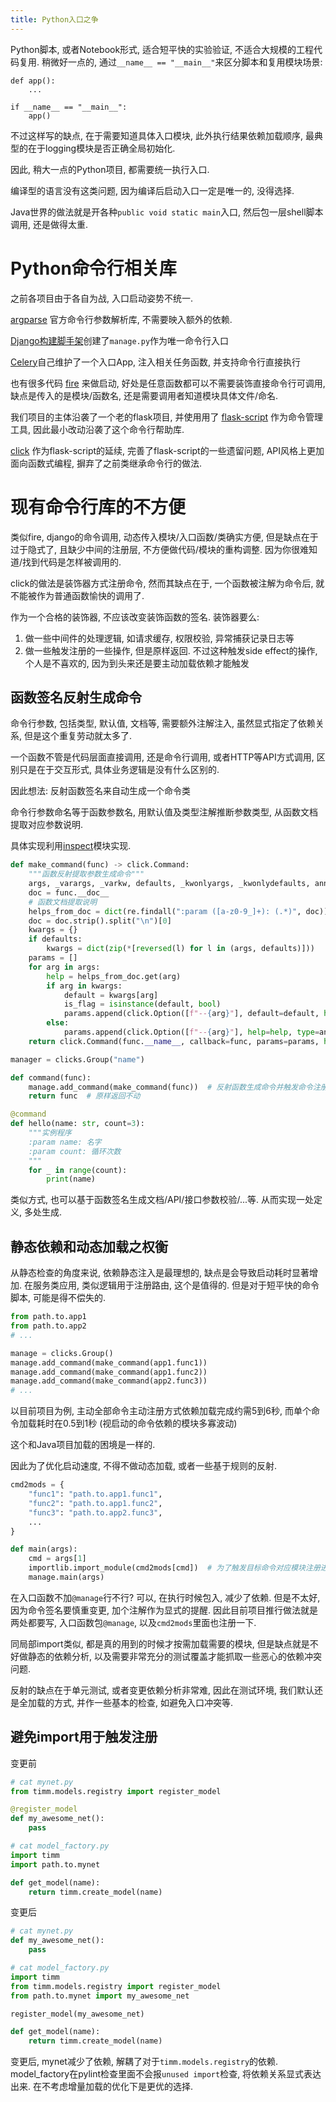 ```yaml
---
title: Python入口之争
---
```


Python脚本, 或者Notebook形式, 适合短平快的实验验证, 不适合大规模的工程代码复用.
稍微好一点的, 通过`__name__ == "__main__"`来区分脚本和复用模块场景:

```
def app():
    ...

if __name__ == "__main__":
    app()
```

不过这样写的缺点, 在于需要知道具体入口模块, 此外执行结果依赖加载顺序, 最典型的在于logging模块是否正确全局初始化.

因此, 稍大一点的Python项目, 都需要统一执行入口.

编译型的语言没有这类问题, 因为编译后启动入口一定是唯一的, 没得选择.

Java世界的做法就是开各种`public void static main`入口, 然后包一层shell脚本调用, 还是做得太重.

# Python命令行相关库

之前各项目由于各自为战, 入口启动姿势不统一.

[argparse](https://docs.python.org/3/library/argparse.html) 官方命令行参数解析库, 不需要映入额外的依赖.

[Django构建脚手架](https://docs.djangoproject.com/en/4.0/ref/django-admin/)创建了`manage.py`作为唯一命令行入口

[Celery](https://docs.celeryq.dev/en/stable/getting-started/first-steps-with-celery.html#application)自己维护了一个入口App, 注入相关任务函数, 并支持命令行直接执行

也有很多代码 [fire](https://github.com/google/python-fire) 来做启动, 好处是任意函数都可以不需要装饰直接命令行可调用, 缺点是传入的是模块/函数名, 还是需要调用者知道模块具体文件/命名. 

我们项目的主体沿袭了一个老的flask项目, 并使用用了 [flask-script](https://flask-script.readthedocs.io/)
作为命令管理工具, 因此最小改动沿袭了这个命令行帮助库.

[click](https://click.palletsprojects.com/) 作为flask-script的延续, 完善了flask-script的一些遗留问题, API风格上更加面向函数式编程, 摒弃了之前类继承命令行的做法.

# 现有命令行库的不方便

类似fire, django的命令调用, 动态传入模块/入口函数/类确实方便, 但是缺点在于过于隐式了, 且缺少中间的注册层, 不方便做代码/模块的重构调整.
因为你很难知道/找到代码是怎样被调用的.

click的做法是装饰器方式注册命令, 然而其缺点在于, 一个函数被注解为命令后, 就不能被作为普通函数愉快的调用了.

作为一个合格的装饰器, 不应该改变装饰函数的签名. 装饰器要么:
1. 做一些中间件的处理逻辑, 如请求缓存, 权限校验, 异常捕获记录日志等
2. 做一些触发注册的一些操作, 但是原样返回. 不过这种触发side effect的操作, 个人是不喜欢的, 因为到头来还是要主动加载依赖才能触发

## 函数签名反射生成命令

命令行参数, 包括类型, 默认值, 文档等, 需要额外注解注入, 虽然显式指定了依赖关系, 但是这个重复劳动就太多了.

一个函数不管是代码层面直接调用, 还是命令行调用, 或者HTTP等API方式调用, 区别只是在于交互形式, 具体业务逻辑是没有什么区别的.

因此想法: 反射函数签名来自动生成一个命令类

命令行参数命名等于函数参数名, 用默认值及类型注解推断参数类型, 从函数文档提取对应参数说明.

具体实现利用[inspect](https://docs.python.org/3/library/inspect.html)模块实现.

```python
def make_command(func) -> click.Command:
    """函数反射提取参数生成命令"""
    args, _varargs, _varkw, defaults, _kwonlyargs, _kwonlydefaults, annotations = inspect.getfullargspec(func)
    doc = func.__doc__
    # 函数文档提取说明
    helps_from_doc = dict(re.findall(":param ([a-z0-9_]+): (.*)", doc))
    doc = doc.strip().split("\n")[0]
    kwargs = {}
    if defaults:
        kwargs = dict(zip(*[reversed(l) for l in (args, defaults)]))
    params = []
    for arg in args:
        help = helps_from_doc.get(arg)
        if arg in kwargs:
            default = kwargs[arg]
            is_flag = isinstance(default, bool)
            params.append(click.Option([f"--{arg}"], default=default, help=help, is_flag=is_flag, show_default=True))
        else:
            params.append(click.Option([f"--{arg}"], help=help, type=annotations.get(arg, str)))
    return click.Command(func.__name__, callback=func, params=params, help=doc)

manager = clicks.Group("name")

def command(func):
    manage.add_command(make_command(func))  # 反射函数生成命令并触发命令注册
    return func  # 原样返回不动

@command
def hello(name: str, count=3):
    """实例程序
    :param name: 名字
    :param count: 循环次数
    """
    for _ in range(count):
        print(name)
```

类似方式, 也可以基于函数签名生成文档/API/接口参数校验/...等. 从而实现一处定义, 多处生成.

## 静态依赖和动态加载之权衡

从静态检查的角度来说, 依赖静态注入是最理想的, 缺点是会导致启动耗时显著增加.
在服务类应用, 类似逻辑用于注册路由, 这个是值得的.
但是对于短平快的命令脚本, 可能是得不偿失的.

```python
from path.to.app1
from path.to.app2
# ...

manage = clicks.Group()
manage.add_command(make_command(app1.func1))
manage.add_command(make_command(app1.func2))
manage.add_command(make_command(app2.func3))
# ...
```

以目前项目为例, 主动全部命令主动注册方式依赖加载完成约需5到6秒, 而单个命令加载耗时在0.5到1秒 (视启动的命令依赖的模块多寡波动)

这个和Java项目加载的困境是一样的.

因此为了优化启动速度, 不得不做动态加载, 或者一些基于规则的反射.

```python
cmd2mods = {
    "func1": "path.to.app1.func1",
    "func2": "path.to.app1.func2",
    "func3": "path.to.app2.func3",
    ...
}

def main(args):
    cmd = args[1]
    importlib.import_module(cmd2mods[cmd])  # 为了触发目标命令对应模块注册进来
    manage.main(args)
```

在入口函数不加`@manage`行不行? 可以, 在执行时候包入, 减少了依赖.
但是不太好, 因为命令签名要慎重变更, 加个注解作为显式的提醒.
因此目前项目推行做法就是两处都要写, 入口函数包`@manage`, 以及`cmd2mods`里面也注册一下.

同局部import类似, 都是真的用到的时候才按需加载需要的模块, 但是缺点就是不好做静态的依赖分析, 以及需要非常充分的测试覆盖才能抓取一些恶心的依赖冲突问题.

反射的缺点在于单元测试, 或者变更依赖分析非常难, 因此在测试环境, 我们默认还是全加载的方式, 并作一些基本的检查, 如避免入口冲突等.

## 避免import用于触发注册

变更前

```python
# cat mynet.py
from timm.models.registry import register_model

@register_model
def my_awesome_net():
    pass

# cat model_factory.py
import timm
import path.to.mynet

def get_model(name):
    return timm.create_model(name)
```

变更后

```python
# cat mynet.py
def my_awesome_net():
    pass

# cat model_factory.py
import timm
from timm.models.registry import register_model
from path.to.mynet import my_awesome_net

register_model(my_awesome_net)

def get_model(name):
    return timm.create_model(name)
```

变更后, mynet减少了依赖, 解耦了对于`timm.models.registry`的依赖.
model_factory在pylint检查里面不会报`unused import`检查, 将依赖关系显式表达出来.
在不考虑增量加载的优化下是更优的选择.